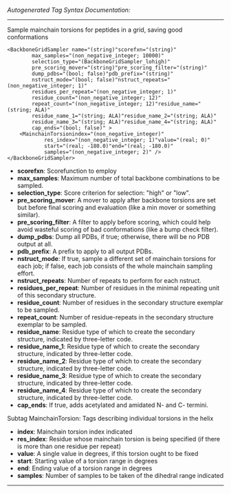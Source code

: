 _Autogenerated Tag Syntax Documentation:_

---
Sample mainchain torsions for peptides in a grid, saving good conformations

```
<BackboneGridSampler name="(string)"scorefxn="(string)"
        max_samples="(non_negative_integer; 10000)"
        selection_type="(BackboneGridSampler_lohigh)"
        pre_scoring_mover="(string)"pre_scoring_filter="(string)"
        dump_pdbs="(bool; false)"pdb_prefix="(string)"
        nstruct_mode="(bool; false)"nstruct_repeats="(non_negative_integer; 1)"
        residues_per_repeat="(non_negative_integer; 1)"
        residue_count="(non_negative_integer; 12)"
        repeat_count="(non_negative_integer; 12)"residue_name="(string; ALA)"
        residue_name_1="(string; ALA)"residue_name_2="(string; ALA)"
        residue_name_3="(string; ALA)"residue_name_4="(string; ALA)"
        cap_ends="(bool; false)" >
    <MainchainTorsionindex="(non_negative_integer)"
            res_index="(non_negative_integer; 1)"value="(real; 0)"
            start="(real; -180.0)"end="(real; -180.0)"
            samples="(non_negative_integer; 2)" />
</BackboneGridSampler>
```

-   **scorefxn**: Scorefunction to employ
-   **max_samples**: Maximum number of total backbone combinations to be sampled.
-   **selection_type**: Score criterion for selection: "high" or "low".
-   **pre_scoring_mover**: A mover to apply after backbone torsions are set but before final scoring and evaluation (like a min mover or something similar).
-   **pre_scoring_filter**: A filter to apply before scoring, which could help avoid wasteful scoring of bad conformations (like a bump check filter).
-   **dump_pdbs**: Dump all PDBs, if true; otherwise, there will be no PDB output at all.
-   **pdb_prefix**: A prefix to apply to all output PDBs.
-   **nstruct_mode**: If true, sample a different set of mainchain torsions for each job; if false, each job consists of the whole mainchain sampling effort.
-   **nstruct_repeats**: Number of repeats to perform for each nstruct.
-   **residues_per_repeat**: Number of residues in the minimal repeating unit of this secondary structure.
-   **residue_count**: Number of residues in the secondary structure exemplar to be sampled.
-   **repeat_count**: Number of residue-repeats in the secondary structure exemplar to be sampled.
-   **residue_name**: Residue type of which to create the secondary structure, indicated by three-letter code.
-   **residue_name_1**: Residue type of which to create the secondary structure, indicated by three-letter code.
-   **residue_name_2**: Residue type of which to create the secondary structure, indicated by three-letter code.
-   **residue_name_3**: Residue type of which to create the secondary structure, indicated by three-letter code.
-   **residue_name_4**: Residue type of which to create the secondary structure, indicated by three-letter code.
-   **cap_ends**: If true, adds acetylated and amidated N- and C- termini.


Subtag MainchainTorsion:   Tags describing individual torsions in the helix

-   **index**: Mainchain torsion index indicated
-   **res_index**: Residue whose mainchain torsion is being specified (if there is more than one residue per repeat)
-   **value**: A single value in degrees, if this torsion ought to be fixed
-   **start**: Starting value of a torsion range in degrees
-   **end**: Ending value of a torsion range in degrees
-   **samples**: Number of samples to be taken of the dihedral range indicated

---
